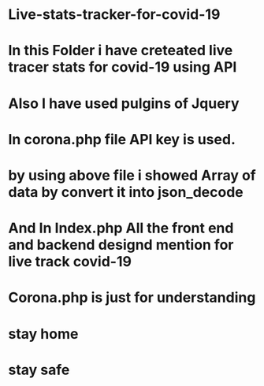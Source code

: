 # Live-stats-tracker-for-covid-19
# In this Folder i have creteated live tracer stats for covid-19 using API
# Also I have used pulgins of Jquery
# In corona.php file API key is used.
# by using above file i showed Array of data by convert it into json_decode
# And  In Index.php All the front end and backend designd mention for live track covid-19
# Corona.php is just for understanding

# stay home 
# stay safe
